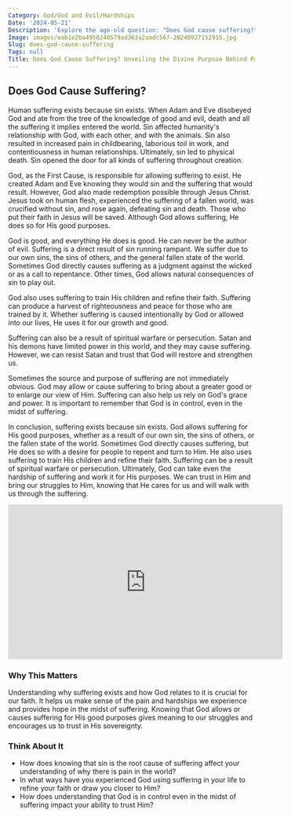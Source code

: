 ```yaml
---
Category: God/God and Evil/Hardships
Date: '2024-05-21'
Description: 'Explore the age-old question: "Does God cause suffering?" Discover diverse perspectives on the role of God in human suffering and the complexities of faith in the face of adversity.'
Image: images/eab1e2ba4950240579ad363a2aadc567-20240927152915.jpg
Slug: does-god-cause-suffering
Tags: null
Title: Does God Cause Suffering? Unveiling the Divine Purpose Behind Pain
---
```


## Does God Cause Suffering?

Human suffering exists because sin exists. When Adam and Eve disobeyed God and ate from the tree of the knowledge of good and evil, death and all the suffering it implies entered the world. Sin affected humanity's relationship with God, with each other, and with the animals. Sin also resulted in increased pain in childbearing, laborious toil in work, and contentiousness in human relationships. Ultimately, sin led to physical death. Sin opened the door for all kinds of suffering throughout creation.

God, as the First Cause, is responsible for allowing suffering to exist. He created Adam and Eve knowing they would sin and the suffering that would result. However, God also made redemption possible through Jesus Christ. Jesus took on human flesh, experienced the suffering of a fallen world, was crucified without sin, and rose again, defeating sin and death. Those who put their faith in Jesus will be saved. Although God allows suffering, He does so for His good purposes.

God is good, and everything He does is good. He can never be the author of evil. Suffering is a direct result of sin running rampant. We suffer due to our own sins, the sins of others, and the general fallen state of the world. Sometimes God directly causes suffering as a judgment against the wicked or as a call to repentance. Other times, God allows natural consequences of sin to play out.

God also uses suffering to train His children and refine their faith. Suffering can produce a harvest of righteousness and peace for those who are trained by it. Whether suffering is caused intentionally by God or allowed into our lives, He uses it for our growth and good.

Suffering can also be a result of spiritual warfare or persecution. Satan and his demons have limited power in this world, and they may cause suffering. However, we can resist Satan and trust that God will restore and strengthen us.

Sometimes the source and purpose of suffering are not immediately obvious. God may allow or cause suffering to bring about a greater good or to enlarge our view of Him. Suffering can also help us rely on God's grace and power. It is important to remember that God is in control, even in the midst of suffering.

In conclusion, suffering exists because sin exists. God allows suffering for His good purposes, whether as a result of our own sin, the sins of others, or the fallen state of the world. Sometimes God directly causes suffering, but He does so with a desire for people to repent and turn to Him. He also uses suffering to train His children and refine their faith. Suffering can be a result of spiritual warfare or persecution. Ultimately, God can take even the hardship of suffering and work it for His purposes. We can trust in Him and bring our struggles to Him, knowing that He cares for us and will walk with us through the suffering.


<iframe width="560" height="315" src="https://www.youtube.com/embed/XBIXPr6AH4A" frameborder="0" allow="autoplay; encrypted-media" allowfullscreen></iframe>


### Why This Matters

Understanding why suffering exists and how God relates to it is crucial for our faith. It helps us make sense of the pain and hardships we experience and provides hope in the midst of suffering. Knowing that God allows or causes suffering for His good purposes gives meaning to our struggles and encourages us to trust in His sovereignty.

### Think About It

- How does knowing that sin is the root cause of suffering affect your understanding of why there is pain in the world?
- In what ways have you experienced God using suffering in your life to refine your faith or draw you closer to Him?
- How does understanding that God is in control even in the midst of suffering impact your ability to trust Him?
